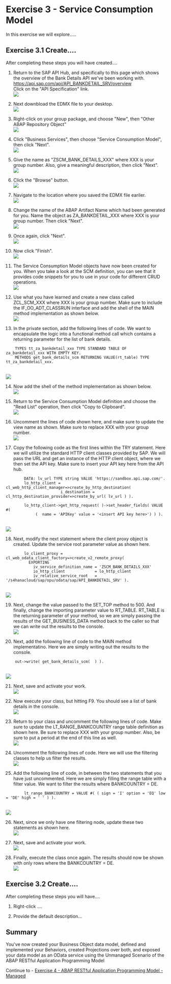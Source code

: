 # Exercise 3 - Service Consumption Model

In this exercise we will explore.....

## Exercise 3.1 Create....

After completing these steps you will have created....

1.	Return to the SAP API Hub, and specifically to this page which shows the overview of the Bank Details API we've been working with.  
    https://api.sap.com/api/API_BANKDETAIL_SRV/overview   
    Click on the "API Specification" link.
<br>![](/exercises/ex3/images/03_01_0010.png)

2.	Next downbload the EDMX file to your desktop.
<br>![](/exercises/ex3/images/03_01_0020.png)

3.	Right-click on your group package, and choose "New", then "Other ABAP Repository Object"
<br>![](/exercises/ex3/images/03_01_0030.png)

4.	Click "Business Services", then choose "Service Consumption Model", then click "Next".
<br>![](/exercises/ex3/images/03_01_0040.png)

5.	Give the name as "ZSCM_BANK_DETAILS_XXX" where XXX is your group number.  Also, give a meaningful description, then click "Next".
<br>![](/exercises/ex3/images/03_01_0050.png)

6.	Click the "Browse" button.
<br>![](/exercises/ex3/images/03_01_0060.png)

7.	Navigate to the location where you saved the EDMX file eariler. 
<br>![](/exercises/ex3/images/03_01_0070.png)

8.	Change the name of the ABAP Artifact Name which had been generated for you. Name the object as ZA_BANKDETAIL_XXX where XXX is your group number.  Then click "Next".
<br>![](/exercises/ex3/images/03_01_0080.png)

9.	Once again, click "Next".
<br>![](/exercises/ex3/images/03_01_0090.png)

10.	Now click "Finish".
<br>![](/exercises/ex3/images/03_01_0100.png)

11.	The Service Consumption Model objects have now been created for you.  When you take a look at the SCM definition, you can see that it provides code snippets for you to use in your code for different CRUD operations. 
<br>![](/exercises/ex3/images/03_01_0110.png)

12. Use what you have learned and create a new class called ZCL_SCM_XXX where XXX is your group number.  Make sure to include the IF_OO_ADT_CLASSRUN interface and add the shell of the MAIN method implementation as shown below. 
<br>![](/exercises/ex3/images/03_01_0120.png)

13.	In the private section, add the following lines of code.  We want to encapsulate the logic into a functional method call which contains a returning parameter for the list of bank details.
```abap
    TYPES tt_za_bankdetail_xxx TYPE STANDARD TABLE OF za_bankdetail_xxx WITH EMPTY KEY.
    METHODS get_bank_details_scm RETURNING VALUE(rt_table) TYPE tt_za_bankdetail_xxx.
```
<br>![](/exercises/ex3/images/03_01_0130.png)

14.	Now add the shell of the method implementation as shown below.
<br>![](/exercises/ex3/images/03_01_0140.png)

15.	Return to the Service Consumption Model definition and choose the "Read List" operation, then click "Copy to Clipboard".
<br>![](/exercises/ex3/images/03_01_0150.png)

16. Uncomment the lines of code shown here, and make sure to update the view name as shown.  Make sure to replace XXX with your group number. 
<br>![](/exercises/ex3/images/03_01_0160.png)

17.	Copy the following code as the first lines within the TRY statement.  Here we will utilize the standard HTTP client classes provided by SAP. We will pass the URL and get an instance of the HTTP client object, where we then set the API key.  Make sure to insert your API key here from the API hub. 
```abap
        DATA: lv_url TYPE string VALUE 'https://sandbox.api.sap.com/'.
        lo_http_client = cl_web_http_client_manager=>create_by_http_destination(
                        i_destination = cl_http_destination_provider=>create_by_url( lv_url ) ).

        lo_http_client->get_http_request( )->set_header_fields( VALUE #(
             (  name = 'APIKey' value = '<insert API key here>') ) ).

```
<br>![](/exercises/ex3/images/03_01_0170.png)

18. Next, modify the next statement where the client proxy object is created.  Update the service root parameter value as shown here. 
```abap
        lo_client_proxy = cl_web_odata_client_factory=>create_v2_remote_proxy(
          EXPORTING
            iv_service_definition_name = 'ZSCM_BANK_DETAILS_XXX'
            io_http_client             = lo_http_client
            iv_relative_service_root   = '/s4hanacloud/sap/opu/odata/sap/API_BANKDETAIL_SRV' ).
```
<br>![](/exercises/ex3/images/03_01_0180.png)

19. Next, change the value passed to the SET_TOP method to 500.  And finally, change the importing parameter value to RT_TABLE.  RT_TABLE is the returning parameter of your method, so we are simply passing the results of the GET_BUSINESS_DATA method back to the caller so that we can write out the results to the console. 
<br>![](/exercises/ex3/images/03_01_0190.png)

20. Next, add the following line of code to the MAIN method implementatino.  Here we are simply writing out the results to the console. 
```abap
    out->write( get_bank_details_scm(  ) ).
```
<br>![](/exercises/ex3/images/03_01_0200.png)

21. Next, save and activate your work.
<br>![](/exercises/ex3/images/03_01_0210.png)

22. Now execute your class, but hitting F9.  You should see a list of bank details in the console.
<br>![](/exercises/ex3/images/03_01_0220.png)

23. Return to your class and uncomment the following lines of code.  Make sure to update the LT_RANGE_BANKCOUNTRY range table definition as shown here. Be sure to replace XXX with your group number.  Also, be sure to put a period at the end of this line as well.
<br>![](/exercises/ex3/images/03_01_0230.png)

24. Uncomment the following lines of code.  Here we will use the filtering classes to help us filter the results.
<br>![](/exercises/ex3/images/03_01_0240.png)

25. Add the following line of code, in between the two statements that you have just uncommented.  Here we are simply filling the range table with a filter value. We want to filter the results where BANKCOUNTRY = DE.
```abap
        lt_range_BANKCOUNTRY = VALUE #( ( sign = 'I' option = 'EQ' low = 'DE' high = ' ' ) ).
```
<br>![](/exercises/ex3/images/03_01_0250.png)

26. Next, since we only have one filtering node, update these two statements as shown here. 
<br>![](/exercises/ex3/images/03_01_0260.png)

27. Next, save and activate your work.
<br>![](/exercises/ex3/images/03_01_0270.png)

28. Finally, execute the class once again.  The results should now be shown with only rows where the BANKCOUNTRY = DE.
<br>![](/exercises/ex3/images/03_01_0280.png)

## Exercise 3.2 Create....

After completing these steps you will have....

1.	Right-click ....

2.	Provide the default description...

## Summary

You've now created your Business Object data model, defined and implemented your Behaviors, created Projections over both, and exposed your data model as an OData service using the Unmanaged Scenario of the ABAP RESTful Application Programming Model

Continue to - [Exercise 4 - ABAP RESTful Application Programming Model - Managed ](../ex4/README.md)
